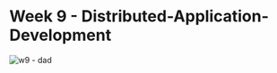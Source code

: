 # Week 9 - Distributed-Application-Development

![w9 - dad](https://user-images.githubusercontent.com/44885554/122222282-b20d1800-cee4-11eb-87d3-3c2b9e70f089.png)
